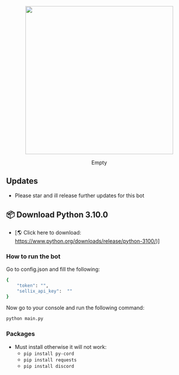 <div align="center">
  <img src="static/logo_with_text_teal.svg" width="400">

  Empty
  


</div>


## Updates
- Please star and ill release further updates for this bot


## 📦 Download Python 3.10.0


- [🌎 Click here to download: https://www.python.org/downloads/release/python-3100/)]

### How to run the bot

Go to config.json and fill the following:

```sh
{
    "token": "",
    "sellix_api_key":  ""
}
```

Now go to your console and run the following command:

```sh
python main.py
```


### Packages

- Must install otherwise it will not work:
  - `pip install py-cord` 
  - `pip install requests`
  - `pip install discord`
